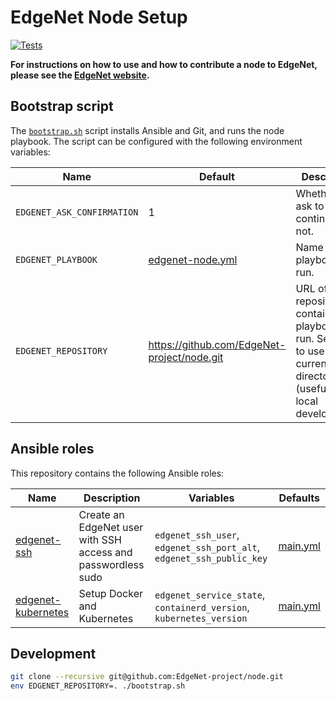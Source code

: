 # EdgeNet Node Setup

[![Tests](https://github.com/EdgeNet-project/node/actions/workflows/tests.yml/badge.svg)](https://github.com/EdgeNet-project/node/actions/workflows/tests.yml)

**For instructions on how to use and how to contribute a node to EdgeNet, please see the [EdgeNet website](https://edgenet-project.github.io/).**

## Bootstrap script

The [`bootstrap.sh`](/bootstrap.sh) script installs Ansible and Git, and runs the node playbook.
The script can be configured with the following environment variables:

Name | Default | Description
-----|---------|------------
`EDGENET_ASK_CONFIRMATION` | 1 | Whether to ask to continue or not.
`EDGENET_PLAYBOOK` | [edgenet-node.yml](edgenet-node.yml) | Name of the playbook to run.
`EDGENET_REPOSITORY` |  https://github.com/EdgeNet-project/node.git | URL of the Git repository containing the playbook to run. Set to `.` to use the current directory (useful for local development).

## Ansible roles

This repository contains the following Ansible roles:

Name | Description | Variables | Defaults
-----|-------------|-----------|---------
[edgenet-ssh](/roles/edgenet-ssh) | Create an EdgeNet user with SSH access and passwordless sudo | `edgenet_ssh_user`, `edgenet_ssh_port_alt`, `edgenet_ssh_public_key` | [main.yml](/roles/edgenet.ssh/defaults/main.yml)
[edgenet-kubernetes](/roles/edgenet-kubernetes) | Setup Docker and Kubernetes | `edgenet_service_state`, `containerd_version`, `kubernetes_version` | [main.yml](/roles/edgenet-kubernetes/defaults/main.yml)

## Development

```bash
git clone --recursive git@github.com:EdgeNet-project/node.git
env EDGENET_REPOSITORY=. ./bootstrap.sh
```
